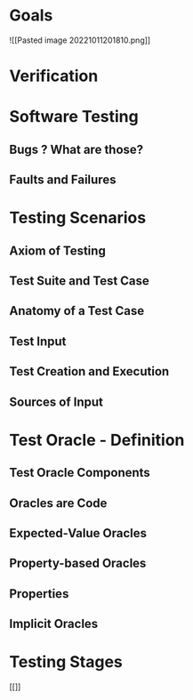 # Goals
![[Pasted image 20221011201810.png]]

# Verification
# Software Testing
## Bugs ? What are those?
## Faults and Failures
# Testing Scenarios
## Axiom of Testing
## Test Suite and Test Case
## Anatomy of a Test Case
## Test Input
## Test Creation and Execution
## Sources of Input
# Test Oracle - Definition
## Test Oracle Components
## Oracles are Code
## Expected-Value Oracles
## Property-based Oracles
## Properties
## Implicit Oracles
# Testing Stages

[[]]